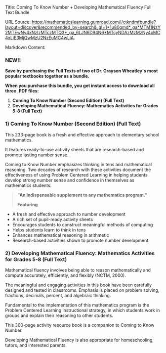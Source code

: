 Title: Coming To Know Number + Developing Mathematical Fluency Full Text Bundle

URL Source: https://mathematicslearning.gumroad.com/l/ctkndmfbundle?layout=discover&recommended_by=search&_gl=1*1u80gmd*_ga*MTM1NzY2MTEwNy4xNzIzMTczMTQ3*_ga_6LJN6D94N6*MTcyNDAzMzMzNy4xMC4xLjE3MjQwMzU2NzEuMC4wLjA.

Markdown Content:
### **NEW!!**

**Save by purchasing the Full Texts of two of Dr. Grayson Wheatley's most popular textbooks together as a bundle.**

**When you purchase this bundle, you get instant access to download all three .PDF files:**

1.  **Coming To Know Number (Second Edition) (Full Text)**
2.  **Developing Mathematical Fluency: Mathematics Activities for Grades 5-8 (Full Text)**

### **1) Coming To Know Number (Second Edition) (Full Text)**

This 233-page book is a fresh and effective approach to elementary school mathematics.

It features ready-to-use activity sheets that are research-based and promote lasting number sense.

Coming to Know Number emphasizes thinking in tens and mathematical reasoning. Two decades of research with these activities document the effectiveness of using Problem Centered Learning in helping students develop strong number sense and confidence in themselves as mathematics students.

> **"An indispensable supplement to any mathematics program."**
> 
> **Featuring**

*   A fresh and effective approach to number development
*   A rich set of pupil-ready activity sheets
*   Encourages students to construct meaningful methods of computing
*   Helps students learn to think in tens
*   Enhances mathematical reasoning in arithmetic
*   Research-based activities shown to promote number development.

### **2) Developing Mathematical Fluency: Mathematics Activities for Grades 5-8 (Full Text)**

Mathematical fluency involves being able to reason mathematically and compute accurately, efficiently, and flexibly (NCTM, 2000).

The meaningful and engaging activities in this book have been carefully designed and tested in classrooms. Emphasis is placed on problem solving, fractions, decimals, percent, and algebraic thinking.

Fundamental to the implementation of this mathematics program is the Problem Centered Learning instructional strategy, in which students work in groups and explain their reasoning to other students.

This 300-page activity resource book is a companion to Coming to Know Number.

Developing Mathematical Fluency is also appropriate for homeschooling, tutors, and interested parents.